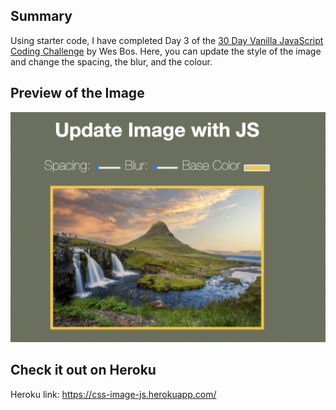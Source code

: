 
## Summary
Using starter code, I have completed Day 3 of the [30 Day Vanilla JavaScript Coding Challenge](https://javascript30.com/) by Wes Bos. Here, you can update the style of the image and change the spacing, the blur, and the colour.

## Preview of the Image
![image](https://github.com/desireemendes/JS30-CSS/blob/master/public/js-css.png?raw=true)

## Check it out on Heroku
Heroku link: https://css-image-js.herokuapp.com/